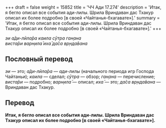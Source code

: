 +++
draft = false
weight = 15852
title = 'ЧЧ Ади 17.274'
description = 'Итак, я бегло описал все события ади-лилы. Шрила Вриндаван дас Тхакур описал их более подробно [в своей «Чайтанья-бхагавате»].'
summary = 'Итак, я бегло описал все события ади-лилы. Шрила Вриндаван дас Тхакур описал их более подробно [в своей «Чайтанья-бхагавате»].'
+++

_эи а̄ди-лӣла̄ра каила сӯтра ган̣ана  
виста̄ри варн̣ила̄ иха̄ да̄са вр̣нда̄вана_

## Пословный перевод

_эи_ — это; _а̄ди_\-_лӣла̄ра_ — _ади-лилы_ (начального периода игр Господа Чайтаньи); _каила_ — сделал; _сӯтра_ — обзор; _ган̣ана_ — перечисление; _виста̄ри_ — подробно; _варн̣ила̄_ — описал; _иха̄_ — это; _да̄са_ _вр̣нда̄вана_ — Вриндаван дас Тхакур.

## Перевод

**Итак, я бегло описал все события ади-лилы. Шрила Вриндаван дас Тхакур описал их более подробно \[в своей «Чайтанья-бхагавате»\].**
